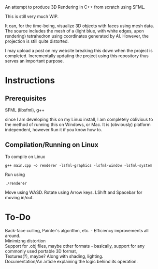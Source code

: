 An attempt to produce 3D Rendering in C++ from scratch using SFML.

This is still very much WIP.

It can, for the time-being, visualize 3D objects with faces using mesh data. The source includes the mesh of a (light blue, with white edges, upon rendering) tetrahedron using coordinates generated by AI. However, the projection is still quite distorted.

I may upload a post on my website breaking this down when the project is completed. Incrementally updating the project using this repository thus serves an important purpose.

# Instructions
## Prerequisites
SFML (libsfml), g++

since I am developing this on my Linux install, I am completely oblivious to the method of running this on Windows, or Mac. It is (obviously) platform independent, however.Run it if you know how to.

## Compilation/Running on Linux
To compile on Linux

``g++ main.cpp -o renderer -lsfml-graphics -lsfml-window -lsfml-system``

Run using

``./renderer``

Move using WASD. Rotate using Arrow keys. LShift and Spacebar for moving in/out.

# To-Do
Back-face culling, Painter's algorithm, etc. - Efficiency improvements all around. <br>
Minimizng distortion  <br>
Support for .obj files, maybe other formats - basically, support for  any commonly used portable 3D format, <br>
Textures(?), maybe? Along with shading, lighting. <br>
Documentation/An article explaining the logic behind its operation.

